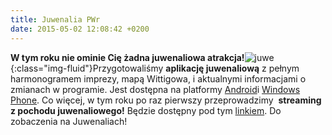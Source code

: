 ```yaml
---
title: Juwenalia PWr
date: 2015-05-02 12:08:42 +0200
---
```

 **W tym roku nie ominie Cię żadna juwenaliowa atrakcja!**![juwe](http://asi.wroclaw.pl/wp-content/uploads/2015/05/juwe-150x131.png){:class="img-fluid"}Przygotowaliśmy **aplikację juwenaliową** z pełnym harmonogramem imprezy, mapą Wittigowa, i aktualnymi informacjami o zmianach w programie. Jest dostępna na&nbsp;platformy [Android](https://play.google.com/store/apps/details?id=pl.asi.juwenaliapwr2015)i [Windows Phone](http://www.windowsphone.com/pl-pl/store/app/juwenalia-pwr-2015/d6ec4ee5-9360-4140-bdeb-3893c93e045a). Co więcej, w tym roku po raz pierwszy przeprowadzimy&nbsp; **streaming z pochodu juwenaliowego!** Będzie dostępny pod tym&nbsp;[linkiem](https://www.youtube.com/watch?v=_bKNZ1Z30jY). Do zobaczenia na Juwenaliach!
